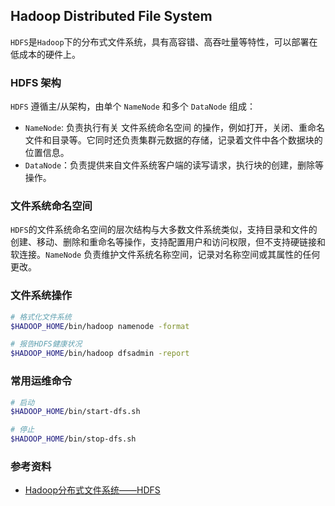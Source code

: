 ## Hadoop Distributed File System

`HDFS`是`Hadoop`下的分布式文件系统，具有高容错、高吞吐量等特性，可以部署在低成本的硬件上。

### HDFS 架构

`HDFS` 遵循主/从架构，由单个 `NameNode` 和多个 `DataNode` 组成：

- `NameNode`: 负责执行有关 文件系统命名空间 的操作，例如打开，关闭、重命名文件和目录等。它同时还负责集群元数据的存储，记录着文件中各个数据块的位置信息。
- `DataNode`：负责提供来自文件系统客户端的读写请求，执行块的创建，删除等操作。

### 文件系统命名空间

`HDFS`的文件系统命名空间的层次结构与大多数文件系统类似，支持目录和文件的创建、移动、删除和重命名等操作，支持配置用户和访问权限，但不支持硬链接和软连接。`NameNode` 负责维护文件系统名称空间，记录对名称空间或其属性的任何更改。

### 文件系统操作

```sh
# 格式化文件系统
$HADOOP_HOME/bin/hadoop namenode -format

# 报告HDFS健康状况
$HADOOP_HOME/bin/hadoop dfsadmin -report
```

### 常用运维命令

```sh
# 启动
$HADOOP_HOME/bin/start-dfs.sh

# 停止
$HADOOP_HOME/bin/stop-dfs.sh
```

### 参考资料

- [Hadoop分布式文件系统——HDFS](https://github.com/heibaiying/BigData-Notes/blob/master/notes/Hadoop-HDFS.md)